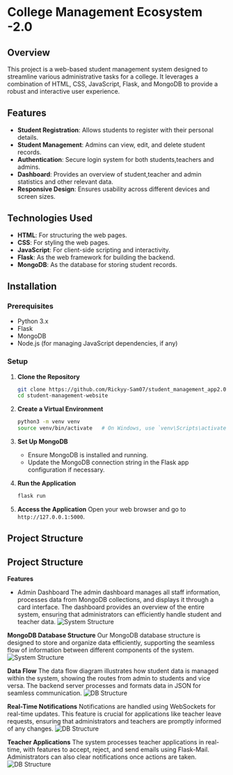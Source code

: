 # College Management Ecosystem -2.0

## Overview
This project is a web-based student management system designed to streamline various administrative tasks for a college. It leverages a combination of HTML, CSS, JavaScript, Flask, and MongoDB to provide a robust and interactive user experience.

## Features
- **Student Registration**: Allows students to register with their personal details.
- **Student Management**: Admins can view, edit, and delete student records.
- **Authentication**: Secure login system for both students,teachers and admins.
- **Dashboard**: Provides an overview of student,teacher and admin statistics and other relevant data.
- **Responsive Design**: Ensures usability across different devices and screen sizes.

## Technologies Used
- **HTML**: For structuring the web pages.
- **CSS**: For styling the web pages.
- **JavaScript**: For client-side scripting and interactivity.
- **Flask**: As the web framework for building the backend.
- **MongoDB**: As the database for storing student records.

## Installation

### Prerequisites
- Python 3.x
- Flask
- MongoDB
- Node.js (for managing JavaScript dependencies, if any)

### Setup

1. **Clone the Repository**
    ```bash
    git clone https://github.com/Rickyy-Sam07/student_management_app2.0.git
    cd student-management-website
    ```

2. **Create a Virtual Environment**
    ```bash
    python3 -m venv venv
    source venv/bin/activate   # On Windows, use `venv\Scripts\activate`
    ```



3. **Set Up MongoDB**
    - Ensure MongoDB is installed and running.
    - Update the MongoDB connection string in the Flask app configuration if necessary.

4. **Run the Application**
    ```bash
    flask run
    ```
5. **Access the Application**
    Open your web browser and go to `http://127.0.0.1:5000`.

## Project Structure
## Project Structure
**Features**
- Admin Dashboard
The admin dashboard manages all staff information, processes data from MongoDB collections, and displays it through a card interface. The dashboard provides an overview of the entire system, ensuring that administrators can efficiently handle student and teacher data.
![System Structure](https://github.com/Rudrajiii/student_management_app2.0/blob/main/config/data_flow.jpg?raw=true)

**MongoDB Database Structure**
Our MongoDB database structure is designed to store and organize data efficiently, supporting the seamless flow of information between different components of the system.
![System Structure](https://github.com/Rudrajiii/student_management_app2.0/blob/main/config/Screenshot%202024-06-23%20171227.png?raw=true)

**Data Flow**
The data flow diagram illustrates how student data is managed within the system, showing the routes from admin to students and vice versa. The backend server processes and formats data in JSON for seamless communication.
![DB Structure](https://github.com/Rudrajiii/student_management_app2.0/blob/main/config/Screenshot%202024-06-23%20171300.png?raw=true)

**Real-Time Notifications**
Notifications are handled using WebSockets for real-time updates. This feature is crucial for applications like teacher leave requests, ensuring that administrators and teachers are promptly informed of any changes.
![DB Structure](https://github.com/Rudrajiii/student_management_app2.0/blob/main/config/Screenshot%202024-06-23%20171534.png?raw=true)



**Teacher Applications**
The system processes teacher applications in real-time, with features to accept, reject, and send emails using Flask-Mail. Administrators can also clear notifications once actions are taken.
![DB Structure](https://github.com/Rudrajiii/student_management_app2.0/blob/main/config/Screenshot%202024-06-23%20171621.png?raw=true)


